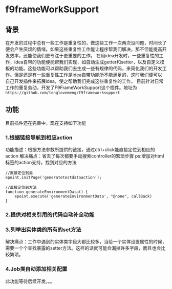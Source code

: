 # f9frameWorkSupport

## 背景

在开发的过程中总有一些工作是重复性的，做这些工作一次两次没问题，时间长了便会产生厌烦的情绪。如果这些重复性工作能让程序帮我们解决，那不但能提高开发效率，还能使我们更专注于更重要的工作。
在用idea开发时，一些重复性的工作，idea自带的功能便能帮我们实现，如自动生成getter和setter，以及自定义模板的功能。这些功能可以帮助我们去生成一些有规律的代码，来简化我们的开发工作。但是还是有一些重复性工作是idea自带功能所不能满足的，这时我们便可以自己开发插件来拓展idea，使之帮助我们完成这些重复性的工作。
目前针对日常工作的重复劳动，开发了F9FrameWorkSupport这个插件。地址为
`https://github.com/tenglovemeng/f9frameworksupport`



## 功能

目前插件还在完善中，现在支持如下功能

### 1.根据链接导航到相应action

功能描述：根据方法参数所提供的链接，通过ctrl+click能直接定位到相应的action
解决痛点：省去了每次都要手动搜索controller的繁琐步骤
ps:增加对html标签的action支持，找到对应的方法

    //直接定位到类
    epoint.initPage('generatetestdataaction');

    //直接定位到方法
    function generateEnvironmentData() {
        epoint.execute('generateEnvironmentData', "@none", callBack)
    }


### 2.提供对相关引用的代码自动补全功能




### 3.列举出实体类的所有的set方法

解决痛点：工作中遇到的实体类字段大都比较多，当给一个实体设置属性的时候，需要一个个查找暴露的setter方法。这样的话就可能会漏掉许多字段，而且也会比较繁琐。




### 4.Job类自动添加相关配置

此功能等待后续开发。。。
